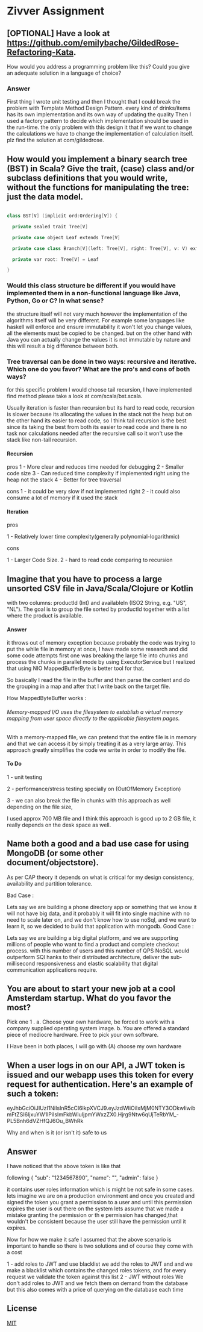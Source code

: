 # Zivver Assignment

## [OPTIONAL] Have a look at https://github.com/emilybache/GildedRose-Refactoring-Kata.
How would you address a programming problem like this? Could you give an adequate
solution in a language of choice?
### Answer
First thing I wrote unit testing and then I thought that I could break the problem with Template Method 
Design Pattern. every kind of drinks/items has its own implementation and its own way of updating the quality 
Then I used a factory pattern to decide which implementation should be used in the run-time. the only problem 
with this design it that if we want to change the calculations we have to change the implementation of 
calculation itself. plz find the solution at com/gildedrose.

## How would you implement a binary search tree (BST) in Scala? Give the trait, (case) class and/or subclass definitions that you would write, without the functions for manipulating the tree: just the data model.



```c++

class BST[V] (implicit ord:Ordering[V]) {

  private sealed trait Tree[V]

  private case object Leaf extends Tree[V]

  private case class Branch[V](left: Tree[V], right: Tree[V], v: V) extends Tree[V]

  private var root: Tree[V] = Leaf

}
```

### Would this class structure be different if you would have implemented them in a non-functional language like Java, Python, Go or C? In what sense?

the structure itself will not vary much however the implementation of the algorithms itself will be very different. For example some languages like haskell will enforce and ensure immutability it won't let you change values, all the elements must be copied to be changed. but on the other hand with Java you can actually change the values it is not immutable by nature and this will result a big difference between both.

### Tree traversal can be done in two ways: recursive and iterative. Which one do you favor? What are the pro's and cons of both ways?

for this specific problem I would choose tail recursion, I have implemented find method please take a look at com/scala/bst.scala.

Usually iteration is faster than recursion but its hard to read code, recursion is slower because its allocating the values in the stack not the heap but on the other hand its easier to read code, so I think tail recursion is the best since its taking the best from both
its easier to read code and there is no task nor calculations needed after the recursive call so it won't use the stack like non-tail recursion.

#### Recursion

pros
1 -  More clear and reduces time needed for debugging
2 -  Smaller code size
3 -  Can reduced time complexity if implemented right using the heap not the stack
4 -  Better for tree traversal

cons
1 - it could be very slow if not implemented right
2 - it could also consume a lot of memory if it used the stack

#### Iteration

pros

1 - Relatively lower time complexity(generally polynomial-logarithmic)

cons

1 - Larger Code Size.
2 - hard to read code comparing to recursion


## Imagine that you have to process a large unsorted CSV file in Java/Scala/Clojure or Kotlin
with two columns: productId (Int) and availableIn (ISO2 String, e.g. &quot;US&quot;, &quot;NL&quot;). The goal
is to group the file sorted by productId together with a list where the product is available.

#### Answer

it throws out of memory exception because probably the code was trying to put the while file in memory at once,
I have made some research and did some code attempts first one was breaking the large file into chunks and process
the chunks in parallel mode by using ExecutorService but I realized that using NIO MappedBufferByte is better tool for that.

So basically I read the file in the buffer and then parse the content and do the grouping in a map and after that I write back
on the target file.

How MappedByteBuffer works :

###### Memory-mapped I/O uses the filesystem to establish a virtual memory mapping from user space directly to the applicable filesystem pages.
With a memory-mapped file, we can pretend that the entire file is in memory and that we can access it by simply treating
it as a very large array. This approach greatly simplifies the code we write in order to modify the file.
#### To Do

1 - unit testing

2 - performance/stress testing specially on (OutOfMemory Exception)

3 - we can also break the file in chunks with this approach as well depending on the file size,

I used approx 700 MB file and I think this approach is good up to 2 GB file, it really depends on the
desk space as well.


## Name both a good and a bad use case for using MongoDB (or some other document/objectstore).

As per CAP theory it depends on what is critical for my design consistency, availability and partition tolerance.

Bad Case :

Lets say we are building a phone directory app or something that we know it will not have big data, and it probably it will fit 
into single machine with no need to scale later on, and we don't know how to use noSql, and we want to learn it, so we decided to build that application with mongodb.
Good Case :

Lets say we are building a big digital platform, and we are supporting millions of people 
who want to find a product and complete checkout process. with this number of users and this number  of
QPS NoSQL would outperform SQl hanks to their distributed architecture,
deliver the sub-millisecond responsiveness and elastic scalability that digital communication applications require.

## You are  about to start your new job at a cool Amsterdam startup. What do you favor the most?
Pick one 1 .
a. Choose your own hardware, be forced to work with a company supplied operating
system image.
b. You are offered a standard piece of mediocre hardware. Free to pick your own
software.

I Have been in both places, I will go with (A) choose my own hardware 

## When a user logs in on our API, a JWT token is issued and our webapp uses this token for every request for authentication. Here's an example of such a token:

eyJhbGciOiJIUzI1NiIsInR5cCI6IkpXVCJ9.eyJzdWIiOiIxMjM0NTY3ODkwIiwibmFtZSI6IjxuYW1lPiIsImFkbWluIjpmYWxzZX0.Hjrg9Ntw6qUjTeRbYM_-PL5Bnh6dVZHfQJ6Ou_BWhRk

Why and when is it (or isn't it) safe to us

## Answer

I have noticed that the above token is like that

following {
  "sub": "1234567890",
  "name": "<name>",
  "admin": false
}

it contains user roles information which is might be not safe in some cases.
 lets imagine we are on a production environment and once you created and signed the token you grant a permission to a
  user and until this permission expires the user is out there on the system lets assume that we made a mistake granting the permission or th
  e permission has changed,that wouldn't be consistent because  the user still have the permission until it expires.

  Now for how we make it safe I assumed that the above scenario is important to handle so there is two solutions and of course they come with a cost

  1 - add roles to JWT and use blacklist
  we add the roles to JWT and and we make a blacklist which contains the changed roles tokens, and for every request we validate the token against this list
  2 - JWT without roles
  We don't add roles to JWT and we fetch them on demand from the database but this also comes with a price of querying on the database each time


   ## License
[MIT](https://choosealicense.com/licenses/mit/)